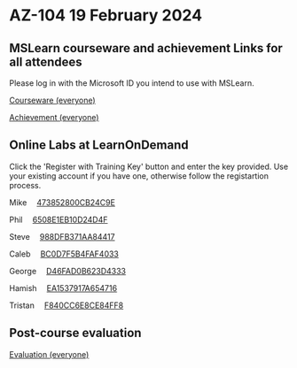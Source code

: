 
# AZ-104 19 February 2024

## MSLearn courseware and achievement Links for all attendees

Please log in with the Microsoft ID you intend to use with MSLearn.

[Courseware (everyone)](https://learn.microsoft.com/training/courses/az-104t00?WT.mc_id=ilt_partner_webpage_wwl&ocid=4232190#study-guide)

[Achievement (everyone)](https://learn.microsoft.com/en-us/users/me/achievements?WT.mc_id=ilt_partner_webpage_wwl&ocid=4232190&redeem=QZ86N7)

## Online Labs at LearnOnDemand

Click the 'Register with Training Key' button and enter the key provided.  Use your existing account if you have one, otherwise follow the registartion process.

Mike &emsp;[473852800CB24C9E](https://auldhouse.learnondemand.net/)

Phil &emsp;[6508E1EB10D24D4F](https://auldhouse.learnondemand.net/)

Steve &emsp;[988DFB371AA84417](https://auldhouse.learnondemand.net/)

Caleb &emsp;[BC0D7F5B4FAF4033](https://auldhouse.learnondemand.net/)

George &emsp;[D46FAD0B623D4333](https://auldhouse.learnondemand.net/)

Hamish &emsp;[EA1537917A654716](https://auldhouse.learnondemand.net/)

Tristan &emsp;[F840CC6E8CE84FF8](https://auldhouse.learnondemand.net/)

## Post-course evaluation

[Evaluation (everyone)](https://www.metricsthatmatter.com/auldct47)
